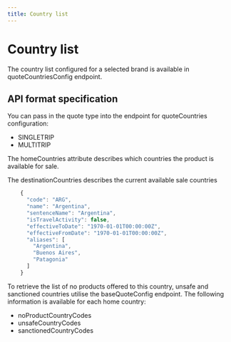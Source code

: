```yaml
---
title: Country list
---
```


# Country list

The country list configured for a selected brand is available in quoteCountriesConfig endpoint.

## API format specification

You can pass in the quote type into the endpoint for quoteCountries configuration:

 - SINGLETRIP 
 - MULTITRIP

The homeCountries attribute describes which countries the product is available for sale.

The destinationCountries describes the current available sale countries 
```javascript
    {
      "code": "ARG",
      "name": "Argentina",
      "sentenceName": "Argentina",
      "isTravelActivity": false,
      "effectiveToDate": "1970-01-01T00:00:00Z",
      "effectiveFromDate": "1970-01-01T00:00:00Z",
      "aliases": [
        "Argentina",
        "Buenos Aires",
        "Patagonia"
      ]
    }
```

To retrieve the list of no products offered to this country, unsafe and sanctioned countries utilise the baseQuoteConfig endpoint. The following information is available for each home country:

 - noProductCountryCodes
 - unsafeCountryCodes
 - sanctionedCountryCodes 